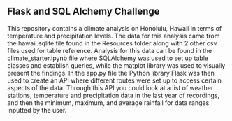 ## Flask and SQL Alchemy Challenge

This repository contains a climate analysis on Honolulu, Hawaii in terms of temperature and precipitation levels. The data for this analysis came from the hawaii.sqlite file found in the Resources folder along with 2 other csv files used for table reference. Analysis for this data can be found in the climate_starter.ipynb file where SQLAlchemy was used to set up table classes and establish queries, while the matplot library was used to visually present the findings. In the app.py file the Python library Flask was then used to create an API where different routes were set up to access certain aspects of the data. Through this API you could look at a list of weather stations, temperature and precipitation data in the last year of recordings, and then the minimum, maximum, and average rainfall for data ranges inputted by the user.


